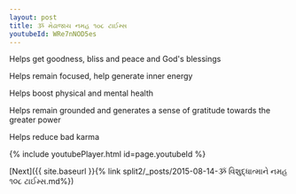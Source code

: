 ```yaml
---
layout: post
title: ૐ મેઢાજાય નમહ ૧૦૮ ટાઈમ્સ
youtubeId: WRe7nNOD5es
---
```

 
 
Helps get goodness, bliss and peace and God's blessings
 
Helps remain focused, help generate inner energy 
 
Helps boost physical and mental health 
 
Helps remain grounded and generates a sense of gratitude towards the greater power 
 
Helps reduce bad karma
 
 
 
 


{% include youtubePlayer.html id=page.youtubeId %}
 
[Next]({{ site.baseurl }}{% link  split2/_posts/2015-08-14-ૐ વિશુદ્ધાત્માને નમહ  ૧૦૮ ટાઈમ્સ.md%})
 
